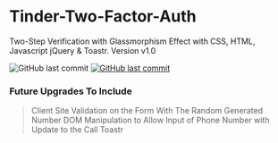 # Tinder-Two-Factor-Auth

Two-Step Verification with Glassmorphism Effect with CSS, HTML, Javascript jQuery &amp; Toastr. Version v1.0

<img alt="GitHub last commit" src="https://img.shields.io/github/last-commit/mogrady-git/Tinder-Two-Factor-Auth">
<a href="https://mogrady-professional.github.io/Tinder-Two-Factor-Auth/"><img alt="GitHub last commit" src="https://img.shields.io/badge/Version%201.0-Launch%20Website-green"></a>

### Future Upgrades To Include

> Client Site Validation on the Form With The Random Generated Number
> DOM Manipulation to Allow Input of Phone Number with Update to the Call Toastr
